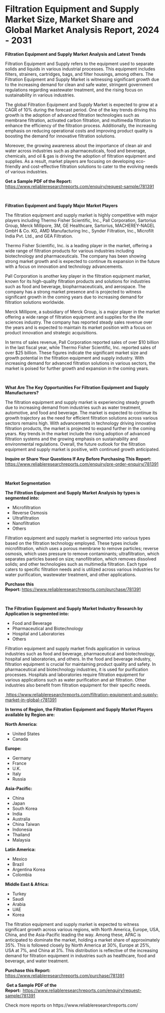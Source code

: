 <p><h1>Filtration Equipment and Supply Market Size, Market Share and Global Market Analysis Report, 2024 - 2031</h1></p><p><strong>Filtration Equipment and Supply Market Analysis and Latest Trends</strong></p>
<p><p>Filtration Equipment and Supply refers to the equipment used to separate solids and liquids in various industrial processes. This equipment includes filters, strainers, cartridges, bags, and filter housings, among others. The Filtration Equipment and Supply Market is witnessing significant growth due to the increasing demand for clean and safe water, stringent government regulations regarding wastewater treatment, and the rising focus on sustainability in various industries.</p><p>The global Filtration Equipment and Supply Market is expected to grow at a CAGR of 10% during the forecast period. One of the key trends driving this growth is the adoption of advanced filtration technologies such as membrane filtration, activated carbon filtration, and multimedia filtration to enhance the efficiency of the filtration process. Additionally, the increasing emphasis on reducing operational costs and improving product quality is boosting the demand for innovative filtration solutions.</p><p>Moreover, the growing awareness about the importance of clean air and water across industries such as pharmaceuticals, food and beverage, chemicals, and oil & gas is driving the adoption of filtration equipment and supplies. As a result, market players are focusing on developing eco-friendly and cost-effective filtration solutions to cater to the evolving needs of various industries.</p></p>
<p><strong>Get a Sample PDF of the Report:&nbsp;</strong> <a href="https://www.reliableresearchreports.com/enquiry/request-sample/781391">https://www.reliableresearchreports.com/enquiry/request-sample/781391</a></p>
<p>&nbsp;</p>
<p><strong>Filtration Equipment and Supply Major Market Players</strong></p>
<p><p>The filtration equipment and supply market is highly competitive with major players including Thermo Fisher Scientific, Inc., Pall Corporation, Sartorius Group, Merck Millipore, 3M, GE Healthcare, Sartorius, MACHEREY-NAGEL GmbH & Co. KG, AMD Manufacturing Inc., Synder Filtration, Inc., Microfilt India Pvt. Ltd., and GEA Filtration. </p><p>Thermo Fisher Scientific, Inc. is a leading player in the market, offering a wide range of filtration products for various industries including biotechnology and pharmaceuticals. The company has been showing strong market growth and is expected to continue its expansion in the future with a focus on innovation and technology advancements. </p><p>Pall Corporation is another key player in the filtration equipment market, known for its high-quality filtration products and solutions for industries such as food and beverage, biopharmaceuticals, and aerospace. The company has a strong market presence and is projected to witness significant growth in the coming years due to increasing demand for filtration solutions worldwide. </p><p>Merck Millipore, a subsidiary of Merck Group, is a major player in the market offering a wide range of filtration equipment and supplies for the life sciences industry. The company has reported steady sales revenue over the years and is expected to maintain its market position with a focus on product innovation and strategic acquisitions.</p><p>In terms of sales revenue, Pall Corporation reported sales of over $10 billion in the last fiscal year, while Thermo Fisher Scientific, Inc. reported sales of over $25 billion. These figures indicate the significant market size and growth potential in the filtration equipment and supply industry. With increasing demand for advanced filtration solutions in various sectors, the market is poised for further growth and expansion in the coming years.</p></p>
<p>&nbsp;</p>
<p><strong>What Are The Key Opportunities For Filtration Equipment and Supply Manufacturers?</strong></p>
<p><p>The filtration equipment and supply market is experiencing steady growth due to increasing demand from industries such as water treatment, automotive, and food and beverage. The market is expected to continue its growth trajectory as the need for efficient filtration solutions across various sectors remains high. With advancements in technology driving innovative filtration products, the market is projected to expand further in the coming years. Key trends in the market include the rising adoption of advanced filtration systems and the growing emphasis on sustainability and environmental regulations. Overall, the future outlook for the filtration equipment and supply market is positive, with continued growth anticipated.</p></p>
<p><strong>Inquire or Share Your Questions If Any Before Purchasing This Report:</strong> <a href="https://www.reliableresearchreports.com/enquiry/pre-order-enquiry/781391">https://www.reliableresearchreports.com/enquiry/pre-order-enquiry/781391</a></p>
<p>&nbsp;</p>
<p><strong>Market Segmentation</strong></p>
<p><strong>The Filtration Equipment and Supply Market Analysis by types is segmented into:</strong></p>
<p><ul><li>Microfiltration</li><li>Reverse Osmosis</li><li>Ultrafiltration</li><li>Nanofiltration</li><li>Others</li></ul></p>
<p><p>Filtration equipment and supply market is segmented into various types based on the filtration technology employed. These types include microfiltration, which uses a porous membrane to remove particles; reverse osmosis, which uses pressure to remove contaminants; ultrafiltration, which separates particles based on size; nanofiltration, which removes dissolved solids; and other technologies such as multimedia filtration. Each type caters to specific filtration needs and is utilized across various industries for water purification, wastewater treatment, and other applications.</p></p>
<p><strong>Purchase this Report:&nbsp;</strong><a href="https://www.reliableresearchreports.com/purchase/781391">https://www.reliableresearchreports.com/purchase/781391</a></p>
<p>&nbsp;</p>
<p><strong>The Filtration Equipment and Supply Market Industry Research by Application is segmented into:</strong></p>
<p><ul><li>Food and Beverage</li><li>Pharmaceutical and Biotechnology</li><li>Hospital and Laboratories</li><li>Others</li></ul></p>
<p><p>Filtration equipment and supply market finds application in various industries such as food and beverage, pharmaceutical and biotechnology, hospital and laboratories, and others. In the food and beverage industry, filtration equipment is crucial for maintaining product quality and safety. In pharmaceutical and biotechnology industries, it is used for purification processes. Hospitals and laboratories require filtration equipment for various applications such as water purification and air filtration. Other industries also benefit from filtration equipment for their specific needs.</p></p>
<p><a href="https://www.reliableresearchreports.com/filtration-equipment-and-supply-market-in-global-r781391">&nbsp;https://www.reliableresearchreports.com/filtration-equipment-and-supply-market-in-global-r781391</a></p>
<p><strong>In terms of Region, the Filtration Equipment and Supply Market Players available by Region are:</strong></p>
<p>
    <p> <strong> North America: </strong>
        <ul>
            <li>United States</li>
            <li>Canada</li>
        </ul>
        </p> 
    <p> <strong> Europe: </strong>
        <ul>
            <li>Germany</li>
            <li>France</li>
            <li>U.K.</li>
            <li>Italy</li>
            <li>Russia</li>
        </ul>
        </p> 
    <p> <strong> Asia-Pacific: </strong>
        <ul>
            <li>China</li>
            <li>Japan</li>
            <li>South Korea</li>
            <li>India</li>
            <li>Australia</li>
            <li>China Taiwan</li>
            <li>Indonesia</li>
            <li>Thailand</li>
            <li>Malaysia</li>
        </ul>
        </p> 
    <p> <strong> Latin America: </strong>
        <ul>
            <li>Mexico</li>
            <li>Brazil</li>
            <li>Argentina Korea</li>
            <li>Colombia</li>
        </ul>
        </p> 
    <p> <strong> Middle East & Africa: </strong>
        <ul>
            <li>Turkey</li>
            <li>Saudi</li>
            <li>Arabia</li>
            <li>UAE</li>
            <li>Korea</li>
        </ul>
    </p>
    </p>
<p><p>The filtration equipment and supply market is expected to witness significant growth across various regions, with North America, Europe, USA, China, and the Asia-Pacific leading the way. Among these, APAC is anticipated to dominate the market, holding a market share of approximately 35%. This is followed closely by North America at 30%, Europe at 25%, USA at 7%, and China at 3%. This distribution is reflective of the increasing demand for filtration equipment in industries such as healthcare, food and beverage, and water treatment.</p></p>
<p><strong>Purchase this Report: </strong><a href="https://www.reliableresearchreports.com/purchase/781391">https://www.reliableresearchreports.com/purchase/781391</a></p>
<p>&nbsp;<strong>Get a Sample PDF of the Report:&nbsp;&nbsp;</strong><a href="https://www.reliableresearchreports.com/enquiry/request-sample/781391">https://www.reliableresearchreports.com/enquiry/request-sample/781391</a></p>
<p><strong></strong></p>
<p>Check more reports on https://www.reliableresearchreports.com/</p>